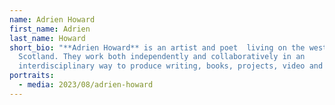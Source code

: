 ```yaml
---
name: Adrien Howard
first_name: Adrien
last_name: Howard
short_bio: "**Adrien Howard** is an artist and poet  living on the west coast of
  Scotland. They work both independently and collaboratively in an
  interdisciplinary way to produce writing, books, projects, video and sound."
portraits:
  - media: 2023/08/adrien-howard
---
```

